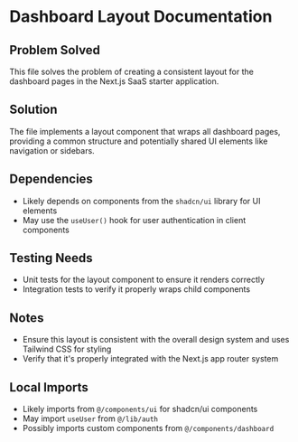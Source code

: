 # Dashboard Layout Documentation

## Problem Solved
This file solves the problem of creating a consistent layout for the dashboard pages in the Next.js SaaS starter application.

## Solution
The file implements a layout component that wraps all dashboard pages, providing a common structure and potentially shared UI elements like navigation or sidebars.

## Dependencies
- Likely depends on components from the `shadcn/ui` library for UI elements
- May use the `useUser()` hook for user authentication in client components

## Testing Needs
- Unit tests for the layout component to ensure it renders correctly
- Integration tests to verify it properly wraps child components

## Notes
- Ensure this layout is consistent with the overall design system and uses Tailwind CSS for styling
- Verify that it's properly integrated with the Next.js app router system

## Local Imports
- Likely imports from `@/components/ui` for shadcn/ui components
- May import `useUser` from `@/lib/auth`
- Possibly imports custom components from `@/components/dashboard`